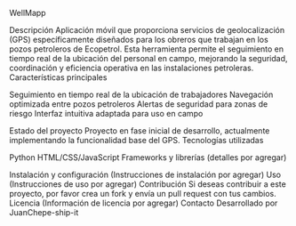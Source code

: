  WellMapp
 
Descripción
Aplicación móvil que proporciona servicios de geolocalización (GPS) específicamente diseñados para los obreros que trabajan en los pozos petroleros de Ecopetrol. Esta herramienta permite el seguimiento en tiempo real de la ubicación del personal en campo, mejorando la seguridad, coordinación y eficiencia operativa en las instalaciones petroleras.
Características principales

Seguimiento en tiempo real de la ubicación de trabajadores
Navegación optimizada entre pozos petroleros
Alertas de seguridad para zonas de riesgo
Interfaz intuitiva adaptada para uso en campo

Estado del proyecto
Proyecto en fase inicial de desarrollo, actualmente implementando la funcionalidad base del GPS.
Tecnologías utilizadas

Python
HTML/CSS/JavaScript
Frameworks y librerías (detalles por agregar)

Instalación y configuración
(Instrucciones de instalación por agregar)
Uso
(Instrucciones de uso por agregar)
Contribución
Si deseas contribuir a este proyecto, por favor crea un fork y envía un pull request con tus cambios.
Licencia
(Información de licencia por agregar)
Contacto
Desarrollado por JuanChepe-ship-it